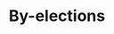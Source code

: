 ---
title: By-elections
longTitle: 'By-elections'
tags:
- gccommon
narrowerTerm:
- "[[Elections]]"
---